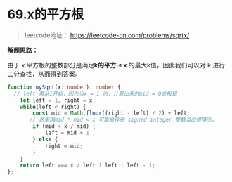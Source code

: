 # 69.x的平方根

> leetcode地址： https://leetcode-cn.com/problems/sqrtx/

**解题思路：**

由于 x 平方根的整数部分是满足**k的平方 ≤  x** 的最大k值，因此我们可以对 k 进行二分查找，从而得到答案。



````typescript
function mySqrt(x: number): number {
  // left 需从1开始，因为当x = 1 时，计算出来的mid = 0会报错
    let left = 1, right = x;
    while(left < right) {
        const mid = Math.floor((right - left) / 2) + left;
       // 这里用mid * mid < x 可能会存在 signed integer 整数溢出得情况，
        if (mid < x / mid) {
            left = mid + 1 ;
        } else {
            right = mid;
        }
    }
    return left === x / left ? left : left - 1;
};
````

